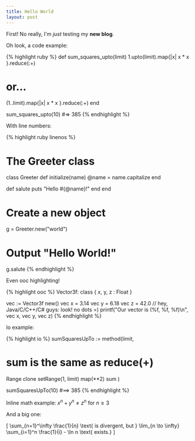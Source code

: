 ```yaml
---
title: Hello World
layout: post
---
```


First! No really, I'm *just* testing my **new blog**.

Oh look, a code example:

{% highlight ruby %}
def sum_squares_upto(limit)
  1.upto(limit).map{|x| x * x }.reduce(:+)
  # or...
  (1..limit).map{|x| x * x }.reduce(:+)
end

sum_squares_upto(10) #=> 385
{% endhighlight %}

With line numbers:

{% highlight ruby linenos %}
# The Greeter class
class Greeter
  def initialize(name)
    @name = name.capitalize
  end

  def salute
    puts "Hello #{@name}!"
  end
end

# Create a new object
g = Greeter.new("world")

# Output "Hello World!"
g.salute
{% endhighlight %}

Even ooc highlighting!

{% highlight ooc %}
Vector3f: class {
  x, y, z : Float
}

vec := Vector3f new()
vec x = 3.14
vec y = 6.18
vec z = 42.0 // hey, Java/C/C++/C# guys: look! no dots =)
printf("Our vector is (%f, %f, %f)\n", vec x, vec y, vec z)
{% endhighlight %}

Io example:

{% highlight io %}
sumSquaresUpTo := method(limit,
  # sum is the same as reduce(+)
  Range clone setRange(1, limit) map(**2) sum
)

sumSquaresUpTo(10) #==> 385
{% endhighlight %}

Inline math example: $x^{n}+y^{n} \neq z^{n}$ for $n \geq 3$

And a big one:

\[
\sum_{n=1}^\infty \frac{1}{n}
\text{ is divergent, but }
\lim_{n \to \infty} \sum_{i=1}^n \frac{1}{i} - \ln n \text{ exists.}
\]
